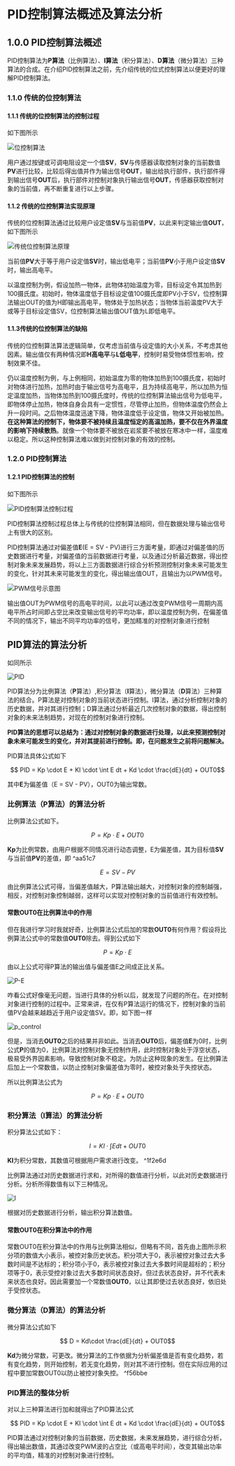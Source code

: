 # PID控制算法概述及算法分析

## 1.0.0 PID控制算法概述

PID控制算法为**P算法**（比例算法）、**I算法**（积分算法）、**D算法**（微分算法）三种算法的合成。在介绍PID控制算法之前，先介绍传统的位式控制算法以便更好的理解PID控制算法。

### 1.1.0 传统的位控制算法

#### 1.1.1 传统的位控制算法的控制过程

如下图所示

![位控制算法](../../../rescource/Attachment/paper1.jpg)

用户通过按键或可调电阻设定一个值**SV**，**SV**与传感器读取控制对象的当前数值**PV**进行比较，比较后得出值并作为输出信号**OUT**，输出给执行部件，执行部件得到输出信号**OUT**后，执行部件对控制对象执行输出信号**OUT**，传感器获取控制对象的当前值，再不断重复进行以上步骤。

#### 1.1.2 传统的位控制算法实现原理

传统的位控制算法通过比较用户设定值**SV**与当前值**PV**，以此来判定输出值**OUT**，如下图所示

![传统位控制算法原理](../../../rescource/Attachment/picture.jpg)

当前值**PV**大于等于用户设定值**SV**时，输出低电平；当前值**PV**小于用户设定值**SV**时，输出高电平。

以温度控制为例，假设加热一物体，此物体初始温度为零，目标设定令其加热到100摄氏度。初始时，物体温度低于目标设定值100摄氏度即PV小于SV，位控制算法输出OUT的值为H即输出高电平，物体处于加热状态；当物体当前温度PV大于或等于目标设定值SV，位控制算法输出值OUT值为L即低电平。

#### 1.1.3传统的位控制算法的缺陷

传统的位控制算法算法逻辑简单，仅考虑当前值与设定值的大小关系，不考虑其他因素。输出值仅有两种情况即**H高电平**与**L低电平**，控制时易受物体惯性影响，控制效果不佳。

仍以温度控制为例，与上例相同，初始温度为零的物体加热到100摄氏度，初始时对物体进行加热，加热时由于输出信号为高电平，且为持续高电平，所以加热为恒定温度加热，当物体加热到100摄氏度时，传统的位控制算法输出信号为低电平，即物体停止加热，物体自身会具有一定惯性，尽管停止加热，但物体温度仍然会上升一段时间。之后物体温度迅速下降，物体温度低于设定值，物体又开始被加热。**在这种算法的控制下，物体要不被持续且温度恒定的高温加热，要不仅在外界温度的影响下持续散热**。就像一个物体要不被放在岩浆要不被放在寒冰中一样，温度难以稳定。所以这种控制算法难以做到对控制对象的有效的控制。

### 1.2.0 PID控制算法

#### 1.2.1 PID控制算法的控制

如下图所示

![PID控制算法控制过程](../../../rescource/Attachment/PID_control.png)

PID控制算法控制过程总体上与传统的位控制算法相同，但在数据处理与输出信号上有很大的区别。

PID控制算法通过对偏差值**E**(E = SV - PV)进行三方面考量，即通过对偏差值的历史数据进行考量，对偏差值的当前数据进行考量，以及通过分析最近数据，得出控制对象未来发展趋势，将以上三方面数据进行综合分析预测控制对象未来可能发生的变化，针对其未来可能发生的变化，得出输出值OUT，且输出为以PWM信号。

![PWM信号示意图](../../../rescource/Attachment/PWM.png)

输出值OUT为PWM信号的高电平时间，以此可以通过改变PWM信号一周期内高电平所占时间即占空比来改变输出信号的平均功率，即以温度控制为例，在偏差值不同的情况下，输出不同平均功率的信号，更加精准的对控制对象进行控制

## PID算法的算法分析

如同所示

![PID](../../../rescource/Attachment/PID.png)

PID算法分为比例算法（**P**算法）,积分算法（**I**算法），微分算法（**D**算法）三种算法的结合。P算法是对控制对象的当前状态进行控制。I算法，通过分析控制对象的历史数据，并对其进行控制；D算法通过分析最近几次控制对象的数据，得出控制对象的未来法制趋势，对现在的控制对象进行控制。

**PID算法的思想可以总结为：通过对控制对象的数据进行处理，以此来预测控制对象未来可能发生的变化，并对其提前进行控制。即，在问题发生之前将问题解决。**

PID算法具体公式如下

$$ PID = Kp \cdot E + KI \cdot \int E dt + Kd \cdot \frac{dE}{dt} + OUT0$$

其中**E**为偏差值（E = SV - PV），OUT0为输出常数。

### 比例算法（P算法）的算法分析

比例算法公式如下。

$$ P = Kp \cdot E + OUT0$$

**Kp**为比例常数，由用户根据不同情况进行动态调整，E为偏差值，其为目标值**SV**与当前值**PV**的差值，即 ^aa51c7

$$ E = SV - PV $$

由比例算法公式可得，当偏差值越大，P算法输出越大，对控制对象的控制越强，相反，对控制对象控制越弱，这样可以实现对控制对象的当前值进行有效控制。

#### 常数OUT0在比例算法中的作用

但在我进行学习时我就好奇，比例算法公式后加的常数**OUT0**有何作用？假设将比例算法公式中的常数值**OUT0**除去。得到公式如下

$$
P = Kp \cdot E
$$

由以上公式可得P算法的输出值与偏差值E之间成正比关系。

![P-E](../../../rescource/Attachment/E-P.png)

咋看公式好像毫无问题，当进行具体的分析以后，就发现了问题的所在。在对控制对象进行控制的过程中。正常来讲，在仅有P算法运行的情况下，控制对象的当前值PV会越来越趋近于用户设定值SV。即，如下图一样

![p_control](../../../rescource/Attachment/P_control.png)

但是，当消去**OUT0**之后的结果并非如此。当消去**OUT0**后，偏差值**E**为0时，比例公式**P**的值为0，比例算法对控制对象无控制作用，此时控制对象处于浮空状态，极易受外界因素影响，导致控制对象不稳定。为防止这种现象的发生。在比例算法后加上一个常数值，以防止控制对象偏差值为零时，被控对象处于失控状态。

所以比例算法公式为

$$
P = Kp \cdot E + OUT0
$$

### 积分算法（I算法）的算法分析

积分算法公式如下：

$$ I = KI \cdot \int E dt + OUT0 $$

**KI**为积分常数，其数值可根据用户需求进行改变。 ^1f2e6d

比例算法通过对历史数据进行求和，对所得的数值进行分析，以此对历史数据进行分析。分析所得数值有以下三种情况。

![I](../../../rescource/Attachment/I_control.png)

根据对历史数据进行分析，输出积分算法数值。

#### 常数OUT0在积分算法中的作用

常数OUT0在积分算法中的作用与比例算法相似，但略有不同，首先由上图所示积分项的数值大小表示，被控对象历史状态。积分项大于0，表示被控对象过去大多数时间是不达标的；积分项小于0，表示被控对象过去大多数时间是超标的；积分项等于0，表示受控对象过去大多数时间状态良好。但过去状态良好，并不代表未来状态也良好。因此需要加一个常数值**OUT0**，以让其即使过去状态良好，依旧处于受控状态。

### 微分算法（D算法）的算法分析

微分算法公式如下

$$ D = Kd\cdot \frac{dE}{dt} + OUT0$$

**Kd**为微分常数，可更改。微分算法的工作依据为分析偏差值是否有变化趋势，若有变化趋势，则开始控制，若无变化趋势，则对其不进行控制。但在实际应用的过程中要加常数OUT0以防止被控对象失控。 ^f56bbe

### PID算法的整体分析

对以上三种算法进行加和就得出了PID算法公式

$$ PID = Kp \cdot E + KI \cdot \int E dt + Kd \cdot \frac{dE}{dt} + OUT0$$

PID算法通过对控制对象的当前数据，历史数据，未来发展趋势，进行综合分析，得出输出数值，其通过改变PWM波的占空比（或高电平时间），改变其输出功率的平均值，精准的对控制对象进行控制。
